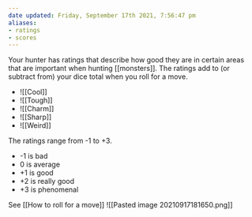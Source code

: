 ```yaml
---
date updated: Friday, September 17th 2021, 7:56:47 pm
aliases:
- ratings
- scores
---
```

Your hunter has ratings that describe how good they are in certain areas that are important when hunting [[monsters]]. The ratings add to (or subtract from) your dice total when you roll for a move.

- ![[Cool]]
- ![[Tough]]
- ![[Charm]]
- ![[Sharp]]
- ![[Weird]]

The ratings range from -1 to +3.

- -1 is bad
- 0 is average
- +1 is good
- +2 is really good
- +3 is phenomenal

See [[How to roll for a move]]
![[Pasted image 20210917181650.png]]

